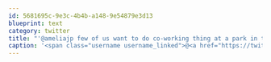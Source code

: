 ```yaml
---
id: 5681695c-9e3c-4b4b-a148-9e54879e3d13
blueprint: text
category: twitter
title: "'@ameliajp few of us want to do co-working thing at a park in the summer, BBQ after"
caption: '<span class="username username_linked">@<a href="https://twitter.com/ameliajp" title="Amelia Pothoven">ameliajp</a></span> few of us want to do co-working thing at a park in the summer, BBQ after'
---
```

